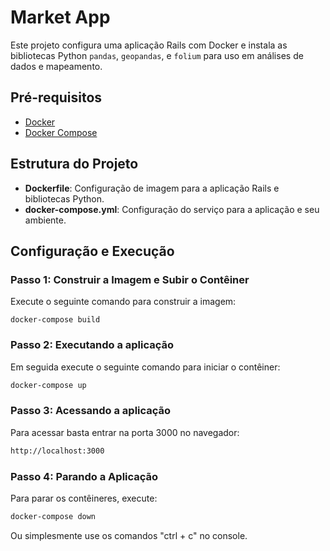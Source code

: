 # Market App

Este projeto configura uma aplicação Rails com Docker e instala as bibliotecas Python `pandas`, `geopandas`, e `folium` para uso em análises de dados e mapeamento.

## Pré-requisitos

- [Docker](https://www.docker.com/)
- [Docker Compose](https://docs.docker.com/compose/)

## Estrutura do Projeto

- **Dockerfile**: Configuração de imagem para a aplicação Rails e bibliotecas Python.
- **docker-compose.yml**: Configuração do serviço para a aplicação e seu ambiente.

## Configuração e Execução

### Passo 1: Construir a Imagem e Subir o Contêiner

Execute o seguinte comando para construir a imagem:

```console
docker-compose build
```

### Passo 2: Executando a aplicação

Em seguida execute o seguinte comando para iniciar o contêiner:

```bash
docker-compose up
```

### Passo 3: Acessando a aplicação

Para acessar basta entrar na porta 3000 no navegador:

```bash
http://localhost:3000
```

### Passo 4: Parando a Aplicação

Para parar os contêineres, execute:

```bash
docker-compose down
```

Ou simplesmente use os comandos "ctrl + c" no console.